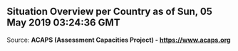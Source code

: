 ## Situation Overview per Country as of Sun, 05 May 2019 03:24:36 GMT

Source: **ACAPS (Assessment Capacities Project) - https://www.acaps.org**